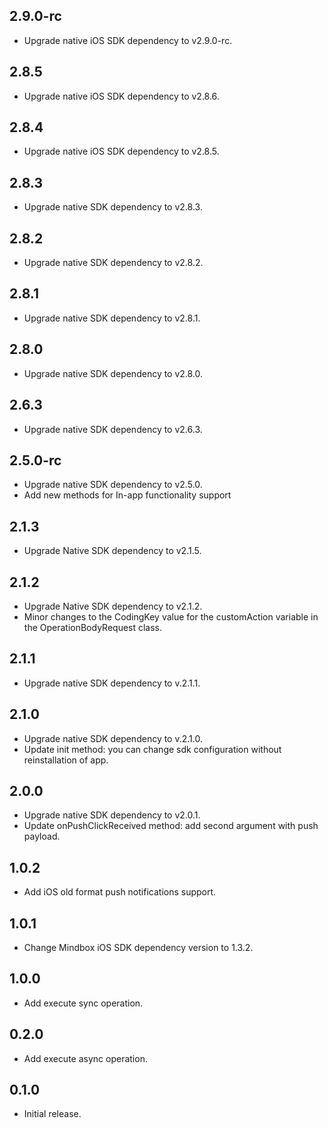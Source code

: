 ## 2.9.0-rc

* Upgrade native iOS SDK dependency to v2.9.0-rc.

## 2.8.5

* Upgrade native iOS SDK dependency to v2.8.6.

## 2.8.4

* Upgrade native iOS SDK dependency to v2.8.5.

## 2.8.3

* Upgrade native SDK dependency to v2.8.3.

## 2.8.2

* Upgrade native SDK dependency to v2.8.2.

## 2.8.1

* Upgrade native SDK dependency to v2.8.1.

## 2.8.0

* Upgrade native SDK dependency to v2.8.0.

## 2.6.3

* Upgrade native SDK dependency to v2.6.3.

## 2.5.0-rc

* Upgrade native SDK dependency to v2.5.0.
* Add new methods for In-app functionality support

## 2.1.3
* Upgrade Native SDK dependency to v2.1.5.

## 2.1.2

* Upgrade Native SDK dependency to v2.1.2.
* Minor changes to the CodingKey value for the customAction variable in the OperationBodyRequest class.

## 2.1.1

* Upgrade native SDK dependency to v.2.1.1.

## 2.1.0

* Upgrade native SDK dependency to v.2.1.0.
* Update init method: you can change sdk configuration without reinstallation of app.

## 2.0.0

* Upgrade native SDK dependency to v2.0.1.
* Update onPushClickReceived method: add second argument with push payload.

## 1.0.2

* Add iOS old format push notifications support.

## 1.0.1

* Change Mindbox iOS SDK dependency version to 1.3.2.

## 1.0.0

* Add execute sync operation.

## 0.2.0

* Add execute async operation.

## 0.1.0

* Initial release.
